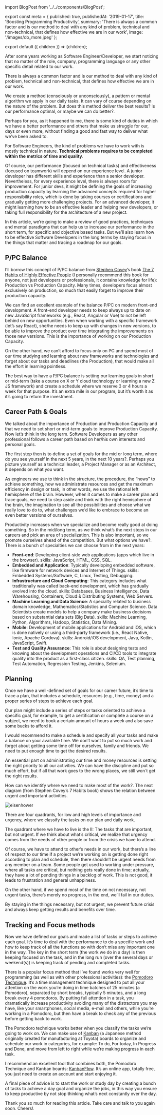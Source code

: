 import BlogPost from '../../components/BlogPost';

export const meta = {
  published: true,
  publishedAt: '2019-01-17',
  title: 'Boosting Programming Productivity',
  summary:
    'There is always a common factor and is our method to deal with any kind of problem, technical and non-technical, that defines how effective we are in our work',
  image: '/images/do_more.jpeg'
};

export default ({ children }) => <BlogPost meta={meta}>{children}</BlogPost>;

After some years working as Software Engineer/Developer, we start noticing that no matter of the role, company, programming language or any other specific detail related to our work.

There is always a common factor and is our method to deal with any kind of problem, technical and non-technical, that defines how effective we are in our work.

We create a method (consciously or unconsciously), a pattern or mental algorithm we apply in our daily tasks. It can vary of course depending on the nature of the problem. But does this method deliver the best results? Is our performance optimal, or maybe we can do better?.

Perhaps for you, as it happened to me, there is some kind of duties in which we have a better performance and others that make us struggle for our, days or even more, without finding a good and fast way to deliver what we’ve been asked to.

For Software Engineers, the kind of problems we have to work with is mostly technical in nature. **Technical problems requires to be completed within the metrics of time and quality**.

Of course, our performance (focused on technical tasks) and effectiveness (focused on teamwork) will depend on our experience level. A junior developer has different skills and experience than a senior developer. Nevertheless, for every experience level, there is always room for improvement. For junior devs, it might be defining the goals of increasing production capacity by learning the advanced concepts required for higher responsibility roles, which is done by taking courses or certifications and gradually getting more challenging projects. For an advanced developer, it might learning how to be an effective leader and helping new developers, or taking full responsibility for the architecture of a new project.

In this article, we’re going to make a review of good practices, techniques and mental paradigms that can help us to increase our performance in the short term, for specific and objective based tasks. But we’ll also learn how to be effective Software Developers in the long terms by staying focus in the things that matter and tracing a roadmap for our goals.

## P/PC Balance

I’ll borrow this concept of P/PC balance from [Stephen Covey](https://en.wikipedia.org/wiki/Stephen_Covey)’s book [The 7 Habits of Highly Effective People](https://en.wikipedia.org/wiki/The_7_Habits_of_Highly_Effective_People) (I personally recommend this book for anyone, not just developers or professionals, it contains knowledge for life): Production vs Production Capacity. Many times, developers focus almost exclusively on production, so much that easily forget to improve their production capacity.

We can find an excellent example of the balance P/PC on modern front-end development. A front-end developer needs to keep always up to date on new JavaScript frameworks (e.g., React, Angular or Vue) to not be left behind on new opportunities. Even when working with a specific framework (let’s say React), she/he needs to keep up with changes in new versions, to be able to improve the product over time integrating the improvements on those new versions. This is the importance of working on our Production Capacity.

On the other hand, we can’t afford to focus only on PC and spend most of our time studying and learning about new frameworks and technologies and forget about our tasks and deadlines (the Production), that would make all the effort in learning pointless.

The best way to have a P/PC balance is setting our learning goals in short or mid-term (take a course on X or Y cloud technology or learning a new Z JS framework) and create a schedule where we reserve 3 or 4 hours a week for that purpose. It’s an extra mile in our program, but it’s worth it as it’s going to return the investment.

## Career Path & Goals

We talked about the importance of Production and Production Capacity and that we need to set short or mid-term goals to improve Production Capacity. Now let’s think in the long term. Software Developers as any other professional follows a career path based on her/his own interests and personal goals.

The first step then is to define a set of goals for the mid or long term, where do you see yourself in the next 5 years, in the next 10 years?. Perhaps you picture yourself as a technical leader, a Project Manager or as an Architect, it depends on what you want.

As engineers we use to think in the structure, the procedure, the “hows” to achieve something, how we administrate resources and get the maximum efficiency in design or task, in other words, we use the rational left hemisphere of the brain. However, when it comes to make a career plan and trace goals, we need to step aside and think with the right hemisphere of the brain, the imagination to see all the possibilities and choose what we really love to do to, what challenges we’d like to embrace to become an even better versions of ourselves.

Productivity increases when we specialize and become really good at doing something. So in the mid/long term, as we think what’s the next steps in our careers and pick an area of specialization. This is also important, so we promote ourselves ahead of the competition. But what options we have?. There is a bunch of specialties we can choose from in the next years:

- **Front-end**: Developing client-side web applications (apps which live in the browser).
skills: JavaScript, HTML, CSS, SQL.
- **Embedded and Application**: Typically developing embedded software, like firmware for network devices and Internet of Things.
skills: Embedded Systems/Software, C, Linux, Testing, Debugging.
- **Infrastructure and Cloud Computing**: This category includes what traditionally was called back-end development, which has gradually evolved into the cloud.
skills: Databases, Business Intelligence, Data Warehousing, Containers, Cloud & Distributing Systems, Web Servers.
- **Machine Learning and Data Science**: A specialty related to business domain knowledge, Mathematics/Statistics and Computer Science. Data Scientists create models to help a company make business decisions based on substantial data sets (Big Data).
skills: Machine Learning, Python, Algorithms, Hadoop, Statistics, Data Mining.
- **Mobile**: Development of mobile applications for Android and iOS, which is done natively or using a third-party framework (i.e., React Native, Ionic, Apache Cordova).
skills: Android/iOS development, Java, Kotlin, JavaScript, Swift.
- **Test and Quality Assurance**: This role is about designing tests and knowing about the development operations and CI/CD tools to integrate quality into the product as a first-class citizen.
skills: QA, Test planning, Test Automation, Regression Testing, Jenkins, Selenium.

## Planning

Once we have a well-defined set of goals for our career future, it’s time to trace a plan, that includes a schedule, resources (e.g., time, money) and a proper series of steps to achieve each goal.

Our plan might include a series of steps or tasks oriented to achieve a specific goal, for example, to get a certification or complete a course on a subject, we need to book a certain amount of hours a week and also save some bucks to afford it.

I would recommend to make a schedule and specify all your tasks and make a balance on your available time. We don’t want to put so much work and forget about getting some time off for ourselves, family and friends. We need to put enough time to get the desired results.

An essential part on administrating our time and money resources is setting the right priority to all our activities. We can have the discipline and put so much effort, but if all that work goes to the wrong places, we still won´t get the right results.

How can we identify where we need to make most of the work?. The next diagram (from Stephen Covey’s 7 Habits book) shows the relation between urgent and important activities.

![eisenhower](/images/eisenhower_matrix.png)

There are four quadrants, for low and high levels of importance and urgency, where we classify the tasks on our plan and daily work.

The quadrant where we have to live is the II: The tasks that are important, but not urgent. If we think about what’s critical, we realize that urgency comes from the needs of other people or from the crisis we have to attend.

Of course, we have to attend to other’s needs in our work, but there’s a line of respect to our time if a project we’re working on is getting done right according to plan and schedule, then there shouldn’t be urgent needs from any member on a team. Some people get used to working under pressure, where all tasks are critical, but nothing gets really done in time; actually, they have a lot of pending things in a backlog of work. This is not good, it leads to frustration and general unhappiness.

On the other hand, if we spend most of the time on not necessary, not urgent tasks, there’s merely no progress, in the end, we’ll fail in our duties.

By staying in the things necessary, but not urgent, we prevent future crisis and always keep getting results and benefits over time.

## Tracking and Focus methods

Now we have defined our goals and made a list of tasks or steps to achieve each goal. It’s time to deal with the performance to do a specific work and how to keep track of all the functions so with don’t miss any important one in the way. The key in the short term (the work we do in a day) is then keeping focused on the task, and in the long run (over the several days or weekend(s)) is keeping track of pending and completed tasks.

There is a popular focus method that I’ve found works very well for programming (as well as with other professional activities): the [Pomodoro Technique](https://en.wikipedia.org/wiki/Pomodoro_Technique). It’s a time management technique designed to put all your attention on the work you’re doing in time batches of 25 minutes (a Pomodoro), separated by short breaks, typically 5 minutes, and a long break every 4 pomodoros.
By putting full attention in a task, you dramatically increase productivity avoiding many of the distractors you may have, like your smartphones, social media, e-mail and others, while you’re working in a Pomodoro, but then have a break to check any of the previous before getting back to work.

The Pomodoro technique works better when you classify the tasks we’re going to work on. We can make use of [Kanban](https://en.wikipedia.org/wiki/Kanban) (a Japanese method originally created for manufacturing at Toyota) boards to organize and schedule our work in categories, for example: To do, For today, In Progress and Done, and move from left to right while we’re making progress in each task.

I recommend an excellent tool that combines both, the Pomodoro Technique and Kanban boards: [KanbanFlow](https://kanbanflow.com/). It’s an online app, totally free, you just need to create an account and start enjoying it.

A final piece of advice is to start the work or study day by creating a bunch of tasks to achieve a day goal and organize the jobs, in this way you ensure to keep productive by not stop thinking what’s next constantly over the day.

Thank you so much for reading this article. Take care and talk to you again soon. Cheers!.
